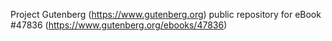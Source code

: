 Project Gutenberg (https://www.gutenberg.org) public repository for eBook #47836 (https://www.gutenberg.org/ebooks/47836)
